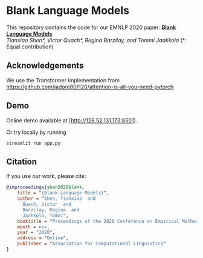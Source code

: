# Blank Language Models

This repository contains the code for our EMNLP 2020 paper:
[**Blank Language Models**](https://arxiv.org/abs/2002.03079)  
*Tianxiao Shen\*, Victor Quach\*, Regina Barzilay, and Tommi Jaakkola* (\*: Equal contribution)

## Acknowledgements
We use the Transformer implementation from https://github.com/jadore801120/attention-is-all-you-need-pytorch


## Demo

Online demo available at [http://128.52.131.173:8501].

Or try locally by running

```
streamlit run app.py
```

## Citation

If you use our work, please cite:

```bibtex
@inproceedings{shen2020blank,
    title = "{Blank Language Models}",
    author = "Shen, Tianxiao  and
      Quach, Victor  and
      Barzilay, Regina  and
      Jaakkola, Tommi",
    booktitle = "Proceedings of the 2020 Conference on Empirical Methods in Natural Language Processing",
    month = nov,
    year = "2020",
    address = "Online",
    publisher = "Association for Computational Linguistics"
}
```
